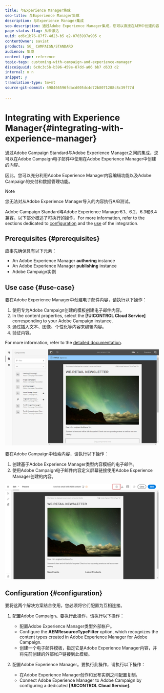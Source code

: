 ```yaml
---
title: 与Experience Manager集成
seo-title: 与Experience Manager集成
description: 与Experience Manager集成
seo-description: 通过Adobe Experience Manager集成，您可以直接在AEM中创建内容并稍后在Adobe Campaign中使用它。
page-status-flag: 从未激活
uuid: ed6c1b76-87f7-4d23-b5 e2-0765997a905 c
contentOwner: saviat
products: SG_ CAMPAIGN/STANDARD
audience: 集成
content-type: reference
topic-tags: customing-with-campaign-and-experience-manager
discoiquuid: 6c0c3c5b-b596-459e-87dd-a06 bb7 d633 d2
internal: n n
snippet: y
translation-type: tm+mt
source-git-commit: 698466596fdacd005dc4d72b8071208c8c39f77d

---
```



# Integrating with Experience Manager{#integrating-with-experience-manager}

通过Adobe Campaign Standard与Adobe Experience Manager之间的集成，您可以在Adobe Campaign电子邮件中使用在Adobe Experience Manager中创建的内容。

因此，您可以充分利用Adobe Experience Manager内容编辑功能以及Adobe Campaign的交付和数据管理功能。

>[!NOTE]
>
>您无法对从Adobe Experience Manager导入的内容执行A/B测试。

Adobe Campaign Standard与Adobe Experience Manager6.1、6.2、6.3和6.4兼容。以下部分概述了可执行的操作。For more information, refer to the sections dedicated to [configuration](https://helpx.adobe.com/experience-manager/6-4/sites/administering/using/campaignstandard.html) and the [use](https://helpx.adobe.com/experience-manager/6-4/sites/authoring/using/campaign.html) of the integration.

## Prerequisites {#prerequisites}

应事先确保具有以下元素：

* An Adobe Experience Manager **authoring** instance
* An Adobe Experience Manager **publishing** instance
* Adobe Campaign实例

## Use case {#use-case}

要在Adobe Experience Manager中创建电子邮件内容，请执行以下操作：

1. 使用专为Adobe Campaign创建的模板创建电子邮件内容。
1. In the content properties, select the **[!UICONTROL Cloud Service]** corresponding to your Adobe Campaign instance.
1. 通过插入文本、图像、个性化等内容来编辑内容。
1. 验证内容。

For more information, refer to the [detailed documentation](https://docs.adobe.com/docs/en/aem/6-2/author/personalization/adobe-campaign/campaign.html).

![](assets/aem_content.png)

要在Adobe Campaign中检索内容，请执行以下操作：

1. 创建基于Adobe Experience Manager类型内容模板的电子邮件。
1. 使用Adobe Campaign电子邮件内容定义屏幕链接使用Adobe Experience Manager创建的内容。

![](assets/aem_linked_content.png)

## Configuration {#configuration}

要将这两个解决方案结合使用，您必须将它们配置为互相连接。

1. 配置Adobe Campaign。要执行此操作，请执行以下操作：

   * 配置Adobe Experience Manager类型外部帐户。
   * Configure the **AEMResourceTypeFilter** option, which recognizes the content types created in Adobe Experience Manager for Adobe Campaign.
   * 创建一个电子邮件模板，指定它是Adobe Experience Manager内容，并将先前创建的外部帐户链接到此模板。

1. 配置Adobe Experience Manager。要执行此操作，请执行以下操作：

   * 在Adobe Experience Manager创作和发布实例之间配置复制。
   * Connect Adobe Experience Manager to Adobe Campaign by configuring a dedicated **[!UICONTROL Cloud Service]**.

